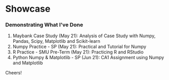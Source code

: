 # Showcase
### Demonstrating What I've Done

1. Maybank Case Study (May 21): Analysis of Case Study with Numpy, Pandas, Scipy, Matplotlib and Scikit-learn
2. Numpy Practice - SP (May 21): Practical and Tutorial for Numpy
3. R Practice - SMU Pre-Term (May 21): Practicing R and RStudio
4. Python Numpy & Matplotlib - SP (Jun 21): CA1 Assignment using Numpy and Matplotlib

Cheers!
